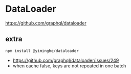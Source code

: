 # DataLoader

https://github.com/graphql/dataloader

## extra

```
npm install @yiminghe/dataloader
```

- https://github.com/graphql/dataloader/issues/249
- when cache false, keys are not repeated in one batch